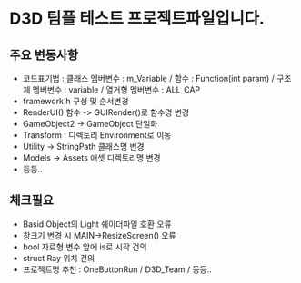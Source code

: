 # D3D 팀플 테스트 프로젝트파일입니다.  
  
## 주요 변동사항  
+ 코드표기법 : 클래스 멤버변수 : m_Variable / 함수 : Function(int param) / 구조체 멤버변수 : variable / 열거형 멤버변수 : ALL_CAP
+ framework.h 구성 및 순서변경
+ RenderUI() 함수 -> GUIRender()로 함수명 변경
+ GameObject2 -> GameObject 단일화
+ Transform : 디렉토리 Environment로 이동
+ Utility -> StringPath 클래스명 변경
+ Models -> Assets 애셋 디렉토리명 변경
+ 등등..

## 체크필요
+ Basid Object의 Light 쉐이더파일 호환 오류
+ 창크기 변경 시 MAIN->ResizeScreen() 오류
+ bool 자료형 변수 앞에 is로 시작 건의
+ struct Ray 위치 건의
+ 프로젝트명 추천 : OneButtonRun / D3D_Team / 등등..
